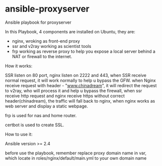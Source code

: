 # ansible-proxyserver
Ansible playbook for proxyserver

In this Playbook, 4 components are installed on Ubuntu, they are: 
 - nginx, wroking as front-end proxy 
 - ssr and v2ray working as scientist tools
 - frp working as reverse proxy to help you expose a local server behind a NAT or firewall to the internet.
 
How it works:

SSR listen on 80 port, nginx listen on 2222 and 443, when SSR receive normal request, it will work normally to help u bypass the GFW. when Nginx receive request with header - "www.chinadream", it will redirect the request to v2ray, who will process it and help u bypass the firewall, when ssr receive http request and nginx receive https without correct header(chinadream), the traffic will fall back to nginx, when nginx works as web server and  display a static webpage. 


frp is used for nas and home router.

certbot is used to create SSL.

How to use it:

Ansible version >= 2.4

before use the playbook, remember replace proxy domain name in var, which locate in roles/nginx/default/main.yml to your own domain name
